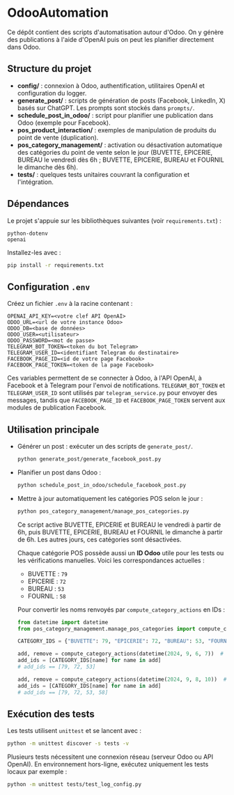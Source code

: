 # OdooAutomation

Ce dépôt contient des scripts d'automatisation autour d'Odoo. On y génère des publications à l'aide d'OpenAI puis on peut les planifier directement dans Odoo.

## Structure du projet

- **config/** : connexion à Odoo, authentification, utilitaires OpenAI et configuration du logger.
- **generate_post/** : scripts de génération de posts (Facebook, LinkedIn, X) basés sur ChatGPT. Les prompts sont stockés dans `prompts/`.
- **schedule_post_in_odoo/** : script pour planifier une publication dans Odoo (exemple pour Facebook).
- **pos_product_interaction/** : exemples de manipulation de produits du point de vente (duplication).
- **pos_category_management/** : activation ou désactivation automatique des catégories du point de vente selon le jour (BUVETTE, EPICERIE, BUREAU le vendredi dès 6h ; BUVETTE, EPICERIE, BUREAU et FOURNIL le dimanche dès 6h).
- **tests/** : quelques tests unitaires couvrant la configuration et l'intégration.

## Dépendances

Le projet s'appuie sur les bibliothèques suivantes (voir `requirements.txt`) :

```
python-dotenv
openai
```

Installez-les avec :

```bash
pip install -r requirements.txt
```

## Configuration `.env`

Créez un fichier `.env` à la racine contenant :

```dotenv
OPENAI_API_KEY=<votre clef API OpenAI>
ODOO_URL=<url de votre instance Odoo>
ODOO_DB=<base de données>
ODOO_USER=<utilisateur>
ODOO_PASSWORD=<mot de passe>
TELEGRAM_BOT_TOKEN=<token du bot Telegram>
TELEGRAM_USER_ID=<identifiant Telegram du destinataire>
FACEBOOK_PAGE_ID=<id de votre page Facebook>
FACEBOOK_PAGE_TOKEN=<token de la page Facebook>
```

Ces variables permettent de se connecter à Odoo, à l'API OpenAI, à Facebook et à Telegram pour l'envoi de notifications. `TELEGRAM_BOT_TOKEN` et `TELEGRAM_USER_ID` sont utilisés par `telegram_service.py` pour envoyer des messages, tandis que `FACEBOOK_PAGE_ID` et `FACEBOOK_PAGE_TOKEN` servent aux modules de publication Facebook.

## Utilisation principale

- Générer un post : exécuter un des scripts de `generate_post/`.
  ```bash
  python generate_post/generate_facebook_post.py
  ```
- Planifier un post dans Odoo :
  ```bash
  python schedule_post_in_odoo/schedule_facebook_post.py
  ```
- Mettre à jour automatiquement les catégories POS selon le jour :
  ```bash
  python pos_category_management/manage_pos_categories.py
  ```
  Ce script active BUVETTE, EPICERIE et BUREAU le vendredi à partir de 6h, puis BUVETTE, EPICERIE, BUREAU et FOURNIL le dimanche à partir de 6h. Les autres jours, ces catégories sont désactivées.

  Chaque catégorie POS possède aussi un **ID Odoo** utile pour les tests ou les vérifications manuelles. Voici les correspondances actuelles :

  - BUVETTE : `79`
  - EPICERIE : `72`
  - BUREAU : `53`
  - FOURNIL : `58`

  Pour convertir les noms renvoyés par `compute_category_actions` en IDs :

  ```python
  from datetime import datetime
  from pos_category_management.manage_pos_categories import compute_category_actions

  CATEGORY_IDS = {"BUVETTE": 79, "EPICERIE": 72, "BUREAU": 53, "FOURNIL": 58}

  add, remove = compute_category_actions(datetime(2024, 9, 6, 7))  # Vendredi 07h
  add_ids = [CATEGORY_IDS[name] for name in add]
  # add_ids == [79, 72, 53]

  add, remove = compute_category_actions(datetime(2024, 9, 8, 10))  # Dimanche 10h
  add_ids = [CATEGORY_IDS[name] for name in add]
  # add_ids == [79, 72, 53, 58]
  ```

## Exécution des tests

Les tests utilisent `unittest` et se lancent avec :

```bash
python -m unittest discover -s tests -v
```

Plusieurs tests nécessitent une connexion réseau (serveur Odoo ou API OpenAI). En environnement hors-ligne, exécutez uniquement les tests locaux par exemple :

```bash
python -m unittest tests/test_log_config.py
```
